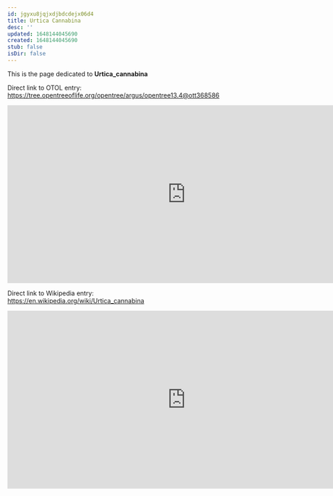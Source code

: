 ```yaml
---
id: jgyxu8jqjxdjbdcdejx06d4
title: Urtica Cannabina
desc: ''
updated: 1648144045690
created: 1648144045690
stub: false
isDir: false
---
```

This is the page dedicated to **Urtica_cannabina**


Direct link to OTOL entry: https://tree.opentreeoflife.org/opentree/argus/opentree13.4@ott368586



<html>
    <body>
    <iframe src="https://tree.opentreeoflife.org/opentree/argus/opentree13.4@ott368586"
    width="800" height="400" frameborder="0" allowfullscreen> </iframe>
    </body>
</html>
    


Direct link to Wikipedia entry: https://en.wikipedia.org/wiki/Urtica_cannabina



<html>
    <body>
    <iframe src="https://en.wikipedia.org/wiki/Urtica_cannabina"
    width="800" height="400" frameborder="0" allowfullscreen> </iframe>
    </body>
</html>
    

